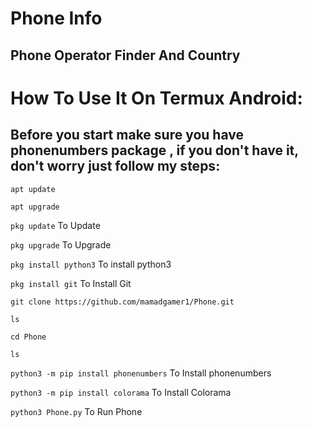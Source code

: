 # Phone Info
## Phone Operator Finder And Country

# How To Use It On Termux Android:
## Before you start make sure you have phonenumbers package , if you don't have it, don't worry just follow my steps:

```apt update```

```apt upgrade```

```pkg update``` To Update

```pkg upgrade``` To Upgrade

```pkg install python3``` To install python3

```pkg install git``` To Install Git

```git clone https://github.com/mamadgamer1/Phone.git```

```ls```

```cd Phone```

```ls```

```python3 -m pip install phonenumbers``` To Install phonenumbers

```python3 -m pip install colorama``` To Install Colorama

```python3 Phone.py``` To Run Phone
